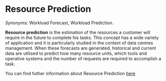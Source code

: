 # Resource Prediction

<!-- (Sustainability) -->

*Synonyms*: Workload Forecast, Workload Prediction.

**Resource prediction** is the estimation of the resources a customer will require in the future to complete his tasks.  This concept has a wide variety of application and it is particularly studied in the context of data centres management. When these forecasts are generated, historical and current data are utilised to predict how many resource units, which tools and operative systems and the number of requests are required to accomplish a task.

You can find futher information about Resource Prediction [here](../../T3.6/resource_prediction.md)
